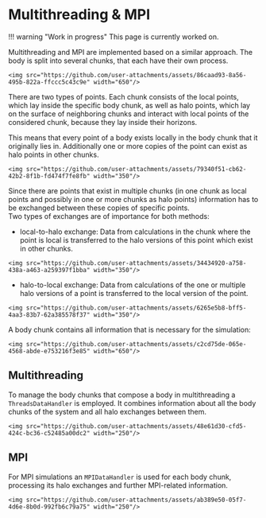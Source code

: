 # Multithreading & MPI  

!!! warning "Work in progress"
    This page is currently worked on.

Multithreading and MPI are implemented based on a similar approach. The body is split into several chunks, that each have their own process.
```@raw html
<img src="https://github.com/user-attachments/assets/86caad93-8a56-495b-822a-ffccc5c43c9e" width="650"/>
```
There are two types of points. Each chunk consists of the local points, which lay inside the specific body chunk, as well as halo points, which lay on the surface of neighboring chunks and interact with local points of the considered chunk, because they lay inside their horizons. 

This means that every point of a body exists locally in the body chunk that it originally lies in. Additionally one or more copies of the point can exist as halo points in other chunks.
```@raw html
<img src="https://github.com/user-attachments/assets/79340f51-cb62-42b2-8f1b-fd474f7fe8fb" width="350"/>
```
Since there are points that exist in multiple chunks (in one chunk as local points and possibly in one or more chunks as halo points) information has to be exchanged between these copies of specific points.  
Two types of exchanges are of importance for both methods:
- local-to-halo exchange: Data from calculations in the chunk where the point is local is transferred to the halo versions of this point which exist in other chunks.
```@raw html
<img src="https://github.com/user-attachments/assets/34434920-a758-438a-a463-a259397f1bba" width="350"/>
```
- halo-to-local exchange: Data from calculations of the one or multiple halo versions of a point is transferred to the local version of the point.
```@raw html
<img src="https://github.com/user-attachments/assets/6265e5b8-bff5-4aa3-83b7-62a385578f37" width="350"/>
```

A body chunk contains all information that is necessary for the simulation:

```@raw html
<img src="https://github.com/user-attachments/assets/c2cd75de-065e-4568-abde-e753216f3e85" width="650"/>
```

## Multithreading

To manage the body chunks that compose a body in multithreading a `ThreadsDataHandler` is employed. It combines information about all the body chunks of the system and all halo exchanges between them.
```@raw html
<img src="https://github.com/user-attachments/assets/48e61d30-cfd5-424c-bc36-c52485a00dc2" width="250"/>
```

## MPI

For MPI simulations an `MPIDataHandler` is used for each body chunk, processing its halo exchanges and further MPI-related information.
```@raw html
<img src="https://github.com/user-attachments/assets/ab389e50-05f7-4d6e-8b0d-992fb6c79a75" width="250"/>
```

